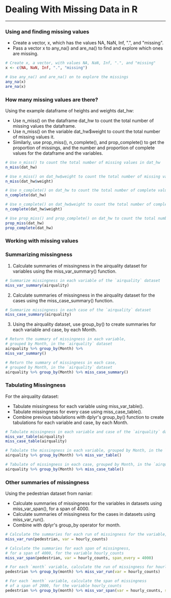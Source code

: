 # Dealing With Missing Data in R
---
### Using and finding missing values
* Create a vector, x, which has the values NA, NaN, Inf, ".", and "missing".
* Pass a vector x to any_na() and are_na() to find and explore which ones are missing.
```r
# Create x, a vector, with values NA, NaN, Inf, ".", and "missing"
x <- c(NA, NaN, Inf, ".", "missing")

# Use any_na() and are_na() on to explore the missings
any_na(x)
are_na(x)
```
### How many missing values are there?
Using the example dataframe of heights and weights dat_hw:
* Use n_miss() on the dataframe dat_hw to count the total number of missing values the dataframe.
* Use n_miss() on the variable dat_hw$weight to count the total number of missing values it.
* Similarly, use prop_miss(), n_complete(), and prop_complete() to get the proportion of missings, and the number and proportion of complete values for the dataframe and the variables.
```r
# Use n_miss() to count the total number of missing values in dat_hw
n_miss(dat_hw)

# Use n_miss() on dat_hw$weight to count the total number of missing values
n_miss(dat_hw$weight)

# Use n_complete() on dat_hw to count the total number of complete values
n_complete(dat_hw)

# Use n_complete() on dat_hw$weight to count the total number of complete values
n_complete(dat_hw$weight)

# Use prop_miss() and prop_complete() on dat_hw to count the total number of missing values in each of the variables
prop_miss(dat_hw)
prop_complete(dat_hw)
```
### Working with missing values
### Summarizing missingness
1. Calculate summaries of missingness in the airquality dataset for variables using the miss_var_summary() function.
```r
# Summarize missingness in each variable of the `airquality` dataset
miss_var_summary(airquality)
```
2. Calculate summaries of missingness in the airquality dataset for the cases using the miss_case_summary() function.
```r
# Summarize missingness in each case of the `airquality` dataset
miss_case_summary(airquality)
```
3. Using the airquality dataset, use group_by() to create summaries for each variable and case, by each Month.
```r
# Return the summary of missingness in each variable, 
# grouped by Month, in the `airquality` dataset
airquality %>% group_by(Month) %>% 
miss_var_summary()

# Return the summary of missingness in each case, 
# grouped by Month, in the `airquality` dataset
airquality %>% group_by(Month) %>% miss_case_summary()
```
### Tabulating Missingness
For the airquality dataset:
* Tabulate missingness for each variable using miss_var_table().
* Tabulate missingness for every case using miss_case_table().
* Combine previous tabulations with dplyr's group_by() function to create tabulations for each variable and case, by each Month.
```r
# Tabulate missingness in each variable and case of the `airquality` dataset
miss_var_table(airquality)
miss_case_table(airquality)

# Tabulate the missingness in each variable, grouped by Month, in the `airquality` dataset
airquality %>% group_by(Month) %>% miss_var_table()

# Tabulate of missingness in each case, grouped by Month, in the `airquality` dataset
airquality %>% group_by(Month) %>% miss_case_table()
```
### Other summaries of missingness
Using the pedestrian dataset from naniar:
* Calculate summaries of missingness for the variables in datasets using miss_var_span(), for a span of 4000.
* Calculate summaries of missingness for the cases in datasets using miss_var_run().
* Combine with dplyr's group_by operator for month.
```r
# Calculate the summaries for each run of missingness for the variable, hourly_counts
miss_var_run(pedestrian, var = hourly_counts)

# Calculate the summaries for each span of missingness, 
# for a span of 4000, for the variable hourly_counts
miss_var_span(pedestrian, var = hourly_counts, span_every = 4000)

# For each `month` variable, calculate the run of missingness for hourly_counts
pedestrian %>% group_by(month) %>% miss_var_run(var = hourly_counts)

# For each `month` variable, calculate the span of missingness 
# of a span of 2000, for the variable hourly_counts
pedestrian %>% group_by(month) %>% miss_var_span(var = hourly_counts, span_every = 2000)
```
